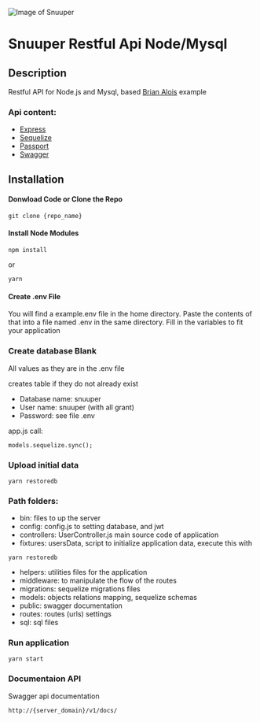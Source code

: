 ![Image of Snuuper](http://www.snuuper.com/img/logo-default.png)

# Snuuper Restful Api Node/Mysql

## Description
Restful API for Node.js and Mysql, based [Brian Alois](https://codeburst.io/build-a-rest-api-for-node-mysql-2018-jwt-6957bcfc7ac9) example

### Api content:

- [Express](http://expressjs.com/es/)
- [Sequelize](http://docs.sequelizejs.com/)
- [Passport](http://www.passportjs.org/)
- [Swagger](https://swagger.io/)

## Installation

#### Donwload Code or Clone the Repo

```
git clone {repo_name}
```

#### Install Node Modules
```
npm install
```
or
```
yarn
```

#### Create .env File
You will find a example.env file in the home directory. Paste the contents of that into a file named .env in the same directory. 
Fill in the variables to fit your application

### Create database Blank

All values as they are in the .env file

creates table if they do not already exist

- Database name: snuuper
- User name: snuuper (with all grant)
- Password: see file .env

app.js call:

```
models.sequelize.sync();
```

### Upload initial data
```
yarn restoredb
```


### Path folders:

- bin: files to up the server
- config: config.js to setting database, and jwt 
- controllers: UserController.js main source code of application 
- fixtures: usersData, script to initialize application data, execute this with
```
yarn restoredb
```
- helpers:  utilities files for the application
- middleware: to manipulate the flow of the routes
- migrations: sequelize migrations files
- models: objects relations mapping, sequelize schemas
- public: swagger documentation
- routes: routes (urls) settings
- sql: sql files

### Run application

```
yarn start
```

### Documentaion API

Swagger api documentation

```
http://{server_domain}/v1/docs/
```